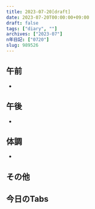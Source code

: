 ```yaml
---
title: 2023-07-20[draft]
date: 2023-07-20T00:00:00+09:00
draft: false
tags: ["diary", ""]
archives: ["2023-07"]
n年日記: ["0720"]
slug: 989526
---
```

## 午前
- 
## 午後
- 
## 体調
- 
## その他
## 今日のTabs